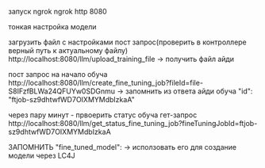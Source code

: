 запуск ngrok
ngrok http 8080


тонкая настройка модели

загрузить файл с настройками
пост запрос(проверить в контроллере верный путь к актуальному файлу)
http://localhost:8080/llm/upload_training_file
-> получить файл айди

пост запрос на начало обуча
http://localhost:8080/llm/create_fine_tuning_job?fileId=file-S8IFzfBLWa24QFUYw0SDGnmu
-> запомнить из ответа айди обуча "id": "ftjob-sz9dhtwfWD7OIXMYMdbIzkaA"

через пару минут - првоерить статус обуча
гет-запрос
http://localhost:8080/llm/get_status_fine_tuning_job?fineTuningJobId=ftjob-sz9dhtwfWD7OIXMYMdbIzkaA

ЗАПОМНИТЬ "fine_tuned_model": -> исползовать его для создание модели через LC4J

